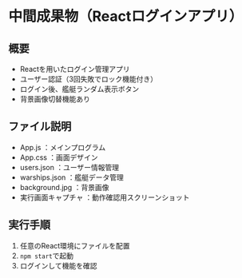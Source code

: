# 中間成果物（Reactログインアプリ）

## 概要
- Reactを用いたログイン管理アプリ
- ユーザー認証（3回失敗でロック機能付き）
- ログイン後、艦艇ランダム表示ボタン
- 背景画像切替機能あり

## ファイル説明
- App.js ：メインプログラム
- App.css ：画面デザイン
- users.json ：ユーザー情報管理
- warships.json ：艦艇データ管理
- background.jpg ：背景画像
- 実行画面キャプチャ ：動作確認用スクリーンショット

## 実行手順
1. 任意のReact環境にファイルを配置
2. `npm start`で起動
3. ログインして機能を確認
